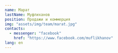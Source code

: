 ```yaml
---
name: Марат
lastName: Муфлиханов
position: Продажи и коммерция
img: "assets/img/team/marat.jpg"
contacts:
  - messenger: "facebook"
    href: "https://www.facebook.com/muflikhanov"
lang: en
---
```


